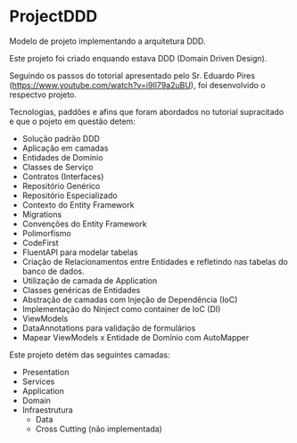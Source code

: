 # ProjectDDD
Modelo de projeto implementando a arquitetura DDD.

Este projeto foi criado enquando estava DDD (Domain Driven Design).

Seguindo os passos do totorial apresentado pelo Sr. Eduardo Pires (https://www.youtube.com/watch?v=i9Il79a2uBU), foi desenvolvido o respectvo projeto.

Tecnologias, paddões e afins que foram abordados no tutorial supracitado e que o pojeto em questão detem:

* Solução padrão DDD
* Aplicação em camadas
* Entidades de Domínio
* Classes de Serviço
* Contratos (Interfaces)
* Repositório Genérico
* Repositório Especializado
* Contexto do Entity Framework
* Migrations
* Convenções do Entity Framework
* Polimorfismo
* CodeFirst
* FluentAPI para modelar tabelas
* Criação de Relacionamentos entre Entidades e refletindo nas tabelas do banco de dados.
* Utilização de camada de Application
* Classes genéricas de Entidades
* Abstração de camadas com Injeção de Dependência (IoC)
* Implementação do Ninject como container de IoC (DI)
* ViewModels
* DataAnnotations para validação de formulários
* Mapear ViewModels x Entidade de Domínio com AutoMapper

Este projeto detém das seguintes camadas:
* Presentation
* Services
* Application
* Domain
* Infraestrutura
  - Data
  - Cross Cutting (não implementada)
